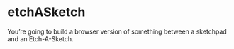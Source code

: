 # etchASketch
You’re going to build a browser version of something between a sketchpad and an Etch-A-Sketch.
